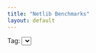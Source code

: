 ```yaml
---
title: "Netlib Benchmarks"
layout: default
---
```


<label for="tag">Tag:</label>
<select name="tag" id="tag">
</select>

<div id="graphs"></div>

<style>
  .wrapper {
    max-width: 100%;
  }
</style>

<script src='https://cdn.plot.ly/plotly-latest.min.js'></script>

<script type="module">
  //FIXME: this import doesn't work, it fails to load es5-ext for some reasons
  // import plotlyJs from 'https://cdn.skypack.dev/plotly.js';
  import { Octokit } from 'https://cdn.skypack.dev/octokit';

  const owner = "luhenry";
  const repo = "netlib";

  const octokit = new Octokit({});

  const tagE = document.getElementById('tag');
  const graphsE = document.getElementById('graphs')

  async function* getReleases() {
    for await (const response of octokit.paginate.iterator(octokit.rest.repos.listReleases, { owner, repo })) {
      for (const release of response.data) {
        yield release;
      }
    }
  }

  async function getReleaseByTag(tag) {
    return await octokit.rest.repos.getReleaseByTag({owner, repo, tag })
  }

  async function* getRunsForRelease(release) {
    for (const asset of release.assets) {
      if (asset.name.match(/jmh\-results\-.+\.json/) == null) {
        continue;
      }

      const content = await fetch("https://api.ludovic.dev/" + owner + "/" + repo + "/releases/download/" + release.tag_name + "/" + asset.name, {
          headers: {
            'Accept': 'application/octet-stream'
          },
          timeout: 10000,
        }).then(function(response) {
          return response.json();
        });

      for (const run of content) {
        yield run;
      }
    }
  }

  window.onload = async function() {
    var first = true;
    for await (const release of getReleases()) {
      var opt = document.createElement('option');
      opt.value = release.tag_name;
      opt.text = release.tag_name;
      tagE.appendChild(opt);
      if (first) {
        tagE.value = release.tag_name;
        tagE.dispatchEvent(new Event('change'));
        first = false;
      }
    }
  };

  document.getElementById('tag').onchange = async function() {
    graphsE.innerHTML = '';

    const tag = tagE.options[tagE.selectedIndex].value;
    if (tag === "") {
      console.log("no release selected");
      return;
    }

    const release = (await getReleaseByTag(tag)).data;
    console.log(release);
    if (release.assets.length == 0) {
      console.log("the release has no assets");
      return;
    }

    var data = new Map();

    for await (const run of getRunsForRelease(release)) {
      const jdkVersionRaw = run.jdkVersion;
      if (jdkVersionRaw === undefined) {
        console.log("can't parse run, unknown jdkVersion");
        continue;
      }
      const jdkVersionRawA = jdkVersionRaw.split('.');
      const jdkVersion = parseInt(jdkVersionRawA[0]) > 1 ?
                          parseInt(jdkVersionRawA[0]) :
                          parseInt(jdkVersionRawA[1])

      const implementation = run.params.implementation;
      if (implementation === undefined) {
        console.log("can't parse run, unknown implementation");
        continue;
      }

      const benchmarkRaw = run.benchmark;
      if (benchmarkRaw === undefined) {
        console.log("can't parse run, unknown benchmark");
        continue;
      }
      const benchmark = benchmarkRaw.replace(/^dev\.ludovic\.netlib\.benchmarks\.(blas\.l[1-3]|lapack|arpack)\./, '').replace(/Benchmark\.(blas|lapack|arpack)$/, '') + '(' + Object.keys(run.params).filter(k => k != 'implementation').map(k => `${k}: ${run.params[k]}`).join(", ") + ')'

      const score = run.primaryMetric.score;
      if (score === undefined) {
        console.log("can't parse run, unknown score");
        continue;
      }

      if (!data.has(jdkVersion)) {
        data.set(jdkVersion, new Map());
      }
      if (!data.get(jdkVersion).has(implementation)) {
        data.get(jdkVersion).set(implementation, {
          x: [], y: [], ynorm: []
        });
      }
      data.get(jdkVersion).get(implementation).x.push(benchmark);
      data.get(jdkVersion).get(implementation).y.push(score);
    }

    for (const jdkVersion of data.keys()) {
      const f2j = data.get(jdkVersion).get("f2j");
      for (const implementation of data.get(jdkVersion).keys()) {
        const results = data.get(jdkVersion).get(implementation);
        for (var i = 0; i < results.x.length; i++) {
          //FIXME: assert results.x[i] == f2j.x[i]
          results.ynorm[i] = results.y[i] / f2j.y[i];
        }
      }
    }

    for (const jdkVersion of data.keys()) {
      const graph = document.createElement('div');
      graph.id = 'graph-' + jdkVersion;
      graphsE.appendChild(graph);

      var plotlyData = [];
      for (const implementation of data.get(jdkVersion).keys()) {
        plotlyData.push({
          type: 'bar',
          name: implementation,
          x: data.get(jdkVersion).get(implementation).x,
          y: data.get(jdkVersion).get(implementation).ynorm,
        });
      }

      const plotlyLayout = {
        barmode: 'group',
        title: jdkVersion,
        // width: 2048 * 2,
        height: 1200,
        xaxis: {
          // zeroline: true,
          automargin: true,
          tickangle: 45
        },
        yaxis: {
          range: [0, 5],
        }
      };

      Plotly.newPlot(graph.id, plotlyData, plotlyLayout, { responsive: true });
    }
  };
</script>